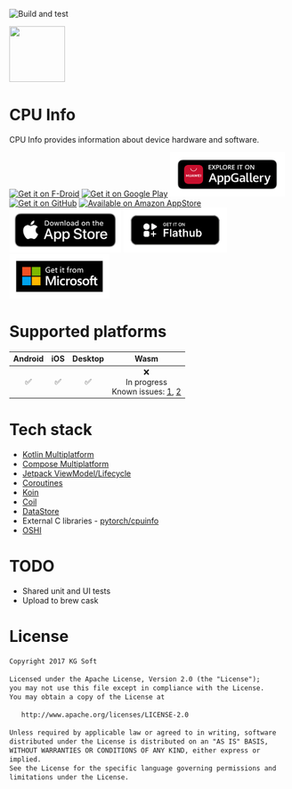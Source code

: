 ![Build and test](https://github.com/kamgurgul/cpu-info/actions/workflows/shared_test.yml/badge.svg)

<img src="info/icon_glow.png" width="100" height="100" />

# CPU Info

CPU Info provides information about device hardware and software. 

[<img src="https://f-droid.org/badge/get-it-on.png"
alt="Get it on F-Droid"
height="80">](https://f-droid.org/packages/com.kgurgul.cpuinfo/)
[<img src="https://play.google.com/intl/en_us/badges/images/generic/en-play-badge.png"
alt="Get it on Google Play"
height="80">](https://play.google.com/store/apps/details?id=com.kgurgul.cpuinfo)
[<img src="info/huawei_badge.png"
alt="Get it on HUAWEI AppGallery"
height="80">](https://appgallery.cloud.huawei.com/ag/n/app/C102414279?channelId=Main+badge+&id=fb28f69db40840f8b79b541cc4a13775&s=1378847C6B5A46F97603F316DD1450C7D3F74C023A62827B43619C2D41F2341D&detailType=0&v=&callType=AGDLINK&installType=0000)
[<img src="https://raw.githubusercontent.com/kamgurgul/cpu-info/master/info/get-it-on-github.png"
alt='Get it on GitHub' height="80">](https://github.com/kamgurgul/cpu-info/releases/latest)
[<img src="https://raw.githubusercontent.com/kamgurgul/cpu-info/master/info/amazon-badge.png"
alt='Available on Amazon AppStore' height="80">](https://www.amazon.com/Kamil-Gurgul-KG-Soft-Info/dp/B088FYQTYR/ref=sr_1_5?keywords=cpu+info&qid=1661020642&s=mobile-apps&sr=1-5)
[<img src="info/app-store-badge.png"
alt="Download on the App Store"
height="80">](https://apps.apple.com/us/app/cpu-info/id6560116815)
[<img src="info/flathub_badge.png"
alt="Get it on Flathub"
height="80">](https://flathub.org/apps/com.kgurgul.cpuinfo)
[<img src="info/ms_badge.png"
alt="Get it from Microsoft"
height="80">](https://apps.microsoft.com/detail/9phxq0f4knbl)

# Supported platforms 

| Android | iOS | Desktop |                                                                                                               Wasm                                                                                                                |
|:-------:|:---:|:-------:|:---------------------------------------------------------------------------------------------------------------------------------------------------------------------------------------------------------------------------------:|
|    ✅    |  ✅  |    ✅    | ❌<br/>In progress<br/>Known issues: [1](https://youtrack.jetbrains.com/issue/CMP-6930/Using-getString-method-causing-JsException), [2](https://youtrack.jetbrains.com/issue/CMP-6900/NavigationRail-items-not-visible-on-WASM-JS) |

# Tech stack

* [Kotlin Multiplatform](https://kotlinlang.org/docs/multiplatform.html)
* [Compose Multiplatform](https://www.jetbrains.com/lp/compose-multiplatform/)
* [Jetpack ViewModel/Lifecycle](https://www.jetbrains.com/help/kotlin-multiplatform-dev/compose-lifecycle.html)
* [Coroutines](https://github.com/Kotlin/kotlinx.coroutines)
* [Koin](https://github.com/InsertKoinIO/koin)
* [Coil](https://github.com/coil-kt/coil)
* [DataStore](https://developer.android.com/kotlin/multiplatform/datastore)
* External C libraries - [pytorch/cpuinfo](https://github.com/pytorch/cpuinfo)
* [OSHI](https://github.com/oshi/oshi)

# TODO

* Shared unit and UI tests
* Upload to brew cask

# License

    Copyright 2017 KG Soft

    Licensed under the Apache License, Version 2.0 (the "License");
    you may not use this file except in compliance with the License.
    You may obtain a copy of the License at

       http://www.apache.org/licenses/LICENSE-2.0

    Unless required by applicable law or agreed to in writing, software
    distributed under the License is distributed on an "AS IS" BASIS,
    WITHOUT WARRANTIES OR CONDITIONS OF ANY KIND, either express or implied.
    See the License for the specific language governing permissions and
    limitations under the License.
